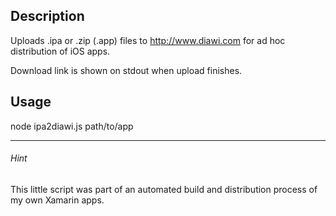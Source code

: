 ## Description
Uploads .ipa or .zip (.app) files to http://www.diawi.com for ad hoc distribution of iOS apps.

Download link is shown on stdout when upload finishes.

## Usage
node ipa2diawi.js path/to/app

---
###### Hint
This little script was part of an automated build and distribution process of my own Xamarin apps.
